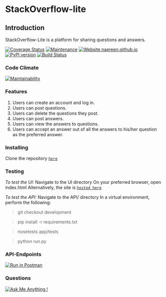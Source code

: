 # StackOverflow-lite
## Introduction
StackOverflow-Lite is a platform for sharing questions and answers. 

[![Coverage Status](https://coveralls.io/repos/github/rickynyairo/StackOverflow-lite/badge.svg?branch=development)](https://coveralls.io/github/rickynyairo/StackOverflow-lite?branch=development)
[![Maintenance](https://img.shields.io/badge/Maintained%3F-yes-green.svg)](https://GitHub.com/Naereen/StrapDown.js/graphs/commit-activity)
[![Website naereen.github.io](https://img.shields.io/website-up-down-green-red/https/naereen.github.io.svg)](https://rickynyairo.github.io/StackOverflow-lite/)
[![PyPI version](https://badge.fury.io/py/Flask.svg)](https://badge.fury.io/py/Flask)
[![Build Status](https://travis-ci.org/rickynyairo/StackOverflow-lite.svg?branch=development)](https://travis-ci.org/rickynyairo/StackOverflow-lite)

### Code Climate
[![Maintainability](https://api.codeclimate.com/v1/badges/a99a88d28ad37a79dbf6/maintainability)](https://codeclimate.com/github/codeclimate/codeclimate/maintainability)

### Features
1. Users can create an account and log in.
2. Users can post questions.
3. Users can delete the questions they post.
4. Users can post answers.
5. Users can view the answers to questions.
6. Users can accept an answer out of all the answers to his/her question as the preferred answer. 

### Installing
Clone the repository [```here```](https://github.com/rickynyairo/StackOverflow-lite/)

### Testing
*To test the UI:*
Navigate to the UI directory
On your preferred browser, open index.html
Alternatively, the site is [```hosted here```](https://rickynyairo.github.io/StackOverflow-lite/)

*To test the API:*
Navigate to the API/ directory
In a virtual environment, perform the following:

>git checkout development

>pip install -r requirements.txt

>nosetests app/tests

>python run.py

### API-Endpoints

[![Run in Postman](https://run.pstmn.io/button.svg)](https://app.getpostman.com/run-collection/479da9f494c39acebfd6)

### Questions
[![Ask Me Anything !](https://img.shields.io/badge/Ask%20me-anything-1abc9c.svg)](https://GitHub.com/Naereen/ama)




